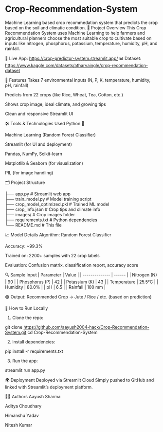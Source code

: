 # Crop-Recommendation-System
Machine Learning based crop recommedation system that  predicts the crop based on the soil and climatic condition.
📌 Project Overview
This Crop Recommendation System uses Machine Learning to help farmers and agricultural planners choose the most suitable crop to cultivate based on inputs like nitrogen, phosphorus, potassium, temperature, humidity, pH, and rainfall.

🔗 Live App: https://crop-predictor-system.streamlit.app/
📊 Dataset: https://www.kaggle.com/datasets/atharvaingle/crop-recommendation-dataset

🧠 Features
Takes 7 environmental inputs (N, P, K, temperature, humidity, pH, rainfall)

Predicts from 22 crops (like Rice, Wheat, Tea, Cotton, etc.)

Shows crop image, ideal climate, and growing tips

Clean and responsive Streamlit UI

🛠️ Tools & Technologies Used
Python 🐍

Machine Learning (Random Forest Classifier)

Streamlit (for UI and deployment)

Pandas, NumPy, Scikit-learn

Matplotlib & Seaborn (for visualization)

PIL (for image handling)

🗂️ Project Structure

├── app.py                      # Streamlit web app  
├── train_model.py              # Model training script  
├── crop_model_optimized.pkl    # Trained ML model  
├── crop_info.json              # Crop tips and climate info  
├── images/                     # Crop images folder  
├── requirements.txt            # Python dependencies  
└── README.md                   # This file  

📈 Model Details
Algorithm: Random Forest Classifier

Accuracy: ~99.3%

Trained on: 2200+ samples with 22 crop labels

Evaluation: Confusion matrix, classification report, accuracy score

🔍 Sample Input
| Parameter      | Value  |
| -------------- | ------ |
| Nitrogen (N)   | 90     |
| Phosphorus (P) | 42     |
| Potassium (K)  | 43     |
| Temperature    | 25.5°C |
| Humidity       | 80.0%  |
| pH             | 6.5    |
| Rainfall       | 100 mm |

🟢 Output: Recommended Crop → Jute / Rice / etc. (based on prediction)

🚀 How to Run Locally

1. Clone the repo:

git clone https://github.com/aayush2004-hack/Crop-Recommendation-System.git
cd Crop-Recommendation-System

2. Install dependencies:

pip install -r requirements.txt

3. Run the app:

streamlit run app.py

🌍 Deployment
Deployed via Streamlit Cloud
Simply pushed to GitHub and linked with Streamlit’s deployment platform.

👨‍💻 Authors
Aayush Sharma

Aditya Choudhary

Himanshu Yadav

Nitesh Kumar



